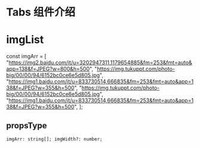 # Tabs 组件介绍

# imgList

const imgArr = [
"https://img2.baidu.com/it/u=3202947311,1179654885&fm=253&fmt=auto&app=138&f=JPEG?w=800&h=500",
"https://img.tukuppt.com/photo-big/00/00/94/6152bc0ce6e5d805.jpg",
"https://img1.baidu.com/it/u=833730514,666835&fm=253&fmt=auto&app=138&f=JPEG?w=355&h=500",
"https://img.tukuppt.com/photo-big/00/00/94/6152bc0ce6e5d805.jpg",
"https://img1.baidu.com/it/u=833730514,666835&fm=253&fmt=auto&app=138&f=JPEG?w=355&h=500",
];

## propsType

`imgArr: string[]; imgWidth?: number;`

<ImageScroll imgArr={imgArr}  imgWidth = {200}/>
